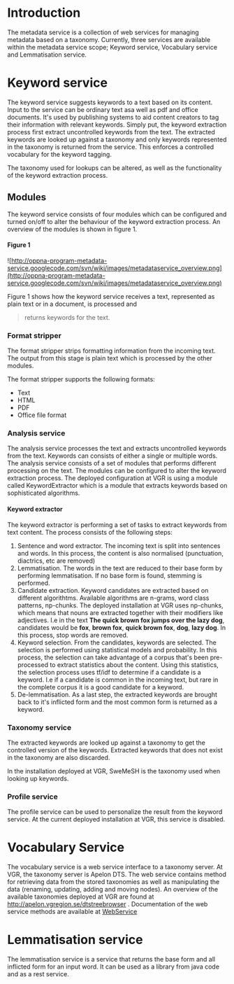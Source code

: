 # Introduction #

The metadata service is a collection of web services for managing metadata based on a taxonomy. Currently, three services are available within the metadata service scope; Keyword service, Vocabulary service and Lemmatisation service.

# Keyword service #

The keyword service suggests keywords to a text based on its content. Input to the service can be ordinary text asa well as pdf and office documents. It's used by publishing systems to aid content creators to tag their information with relevant keywords. Simply put, the keyword extraction process first extract uncontrolled keywords from the text. The extracted keywords are looked up against a taxonomy and only keywords represented in the taxonomy is returned from the service. This enforces a controlled vocabulary for the keyword tagging.

The taxonomy used for lookups can be altered, as well as the functionality of the keyword extraction process.

## Modules ##

The keyword service consists of four modules which can be configured and turned on/off to alter the behaviour of the keyword extraction process. An overview of the modules is shown in figure 1.

#### Figure 1 ####
![http://oppna-program-metadata-service.googlecode.com/svn/wiki/images/metadataservice_overview.png](http://oppna-program-metadata-service.googlecode.com/svn/wiki/images/metadataservice_overview.png)

Figure 1 shows how the keyword service receives a text, represented as plain text or in a document, is processed and
> returns keywords for the text.

### Format stripper ###

The format stripper strips formatting information from the incoming text. The output from this stage is plain text which is processed by the other modules.

The format stripper supports the following formats:
  * Text
  * HTML
  * PDF
  * Office file format

### Analysis service ###

The analysis service processes the text and extracts uncontrolled keywords from the text. Keywords can consists of either a single or multiple words. The analysis service consists of a set of modules that performs different processing on the text. The modules can be configured to alter the keyword extraction process. The deployed configuration at VGR is using a module called KeywordExtractor which is a module that extracts keywords based on sophisticated algorithms.

#### Keyword extractor ####

The keyword extractor is performing a set of tasks to extract keywords from text content. The process consists of the following steps:
  1. Sentence and word extractor. The incoming text is split into sentences and words. In this process, the content is also normalised (punctuation, diactrics, etc are removed)
  1. Lemmatisation. The words in the text are reduced to their base form by performing lemmatisation. If no base form is found, stemming is performed.
  1. Candidate extraction. Keyword candidates are extracted based on different algorithtms. Available algorithms are n-grams, word class patterns, np-chunks. The deployed installation at VGR uses np-chunks, which means that nouns are extracted together with their modifiers like adjectives. I.e in the text **The quick brown fox jumps over the lazy dog**, candidates would be **fox**, **brown fox**, **quick brown fox**, **dog**, **lazy dog**. In this process, stop words are removed.
  1. Keyword selection. From the candidates, keywords are selected. The selection is performed using statistical models and probability. In this process, the selection can take advantage of a corpus that's been pre-processed to extract statistics about the content. Using this statistics, the selection process uses tf/idf to determine if a candidate is a keyword. I.e if a candidate is common in the incoming text, but rare in the complete corpus it is a good candidate for a keyword.
  1. De-lemmatisation. As a last step, the extracted keywords are brought back to it's inflicted form and the most common form is returned as a keyword.

### Taxonomy service ###

The extracted keywords are looked up against a taxonomy to get the controlled version of the keywords. Extracted keywords that does not exist in the taxonomy are also discarded.

In the installation deployed at VGR, SweMeSH is the taxonomy used when looking up keywords.

### Profile service ###

The profile service can be used to personalize the result from the keyword service. At the current deployed installation at VGR, this service is disabled.

# Vocabulary Service #

The vocabulary service is a web service interface to a taxonomy server. At VGR, the taxonomy server is Apelon DTS. The web service contains method for retrieving data from the stored taxonomies as well as manipulating the data (renaming, updating, adding and moving nodes). An overview of the available taxonomies deployed at VGR are found at http://apelon.vgregion.se/dtstreebrowser . Documentation of the web service methods are available at [WebService](WebService.md)

# Lemmatisation service #

The lemmatisation service is a service that returns the base form and all inflicted form for an input word. It can be used as a library from java code and as a rest service.